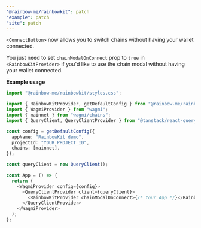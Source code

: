 ```yaml
---
"@rainbow-me/rainbowkit": patch
"example": patch
"site": patch
---
```


`<ConnectButton>` now allows you to switch chains without having your wallet connected. 

You just need to set `chainModalOnConnect` prop to `true` in `<RainbowKitProvider>` if you'd like to use the chain modal without having your wallet connected.

**Example usage**

```ts
import "@rainbow-me/rainbowkit/styles.css";

import { RainbowKitProvider, getDefaultConfig } from "@rainbow-me/rainbowkit";
import { WagmiProvider } from "wagmi";
import { mainnet } from "wagmi/chains";
import { QueryClient, QueryClientProvider } from "@tanstack/react-query";

const config = getDefaultConfig({
  appName: "RainbowKit demo",
  projectId: "YOUR_PROJECT_ID",
  chains: [mainnet],
});

const queryClient = new QueryClient();

const App = () => {
  return (
    <WagmiProvider config={config}>
      <QueryClientProvider client={queryClient}>
        <RainbowKitProvider chainModalOnConnect>{/* Your App */}</RainbowKitProvider>
      </QueryClientProvider>
    </WagmiProvider>
  );
};
```
